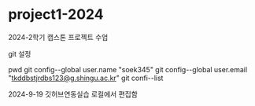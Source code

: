 # project1-2024
2024-2학기 캡스톤 프로젝트 수업

git 설정

pwd
git config--global user.name "soek345"
git config--global user.email "tkddbstjrdbs123@g.shingu.ac.kr"
git confi--list

2024-9-19 깃허브연동실습
로컬에서 편집함
